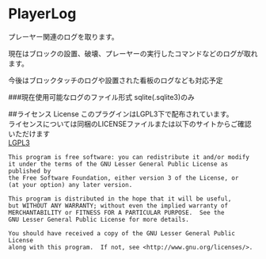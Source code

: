 # PlayerLog
プレーヤー関連のログを取ります。<br/>

現在はブロックの設置、破壊、プレーヤーの実行したコマンドなどのログが取れます。

今後はブロックタッチのログや設置された看板のログなども対応予定

###現在使用可能なログのファイル形式
sqlite(.sqlite3)のみ<br/>

##ライセンス License
このプラグインはLGPL3下で配布されています。<br/>
ライセンスについては同梱のLICENSEファイルまたは以下のサイトからご確認いただけます<br/>
[LGPL3](http://www.gnu.org/licenses/lgpl-3.0.html)

	This program is free software: you can redistribute it and/or modify
	it under the terms of the GNU Lesser General Public License as published by
	the Free Software Foundation, either version 3 of the License, or
	(at your option) any later version.
	
	This program is distributed in the hope that it will be useful,
	but WITHOUT ANY WARRANTY; without even the implied warranty of
	MERCHANTABILITY or FITNESS FOR A PARTICULAR PURPOSE.  See the
	GNU Lesser General Public License for more details.

	You should have received a copy of the GNU Lesser General Public License
	along with this program.  If not, see <http://www.gnu.org/licenses/>.